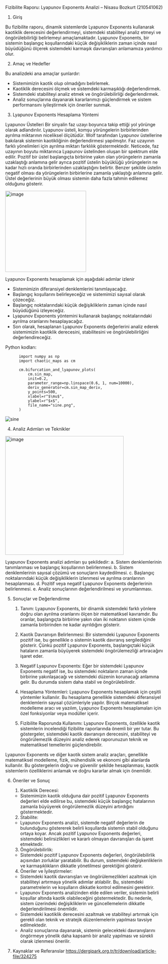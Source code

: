 
Fizibilite Raporu: Lyapunov Exponents Analizi – Nisasu Bozkurt (210541062)

1. Giriş

Bu fizibilite raporu, dinamik sistemlerde Lyapunov Exponents kullanarak kaotiklik derecesini değerlendirmeyi, sistemdeki stabiliteyi analiz etmeyi ve öngörülebilirliği belirlemeyi amaçlamaktadır. Lyapunov Exponents, bir sistemin başlangıç koşullarındaki küçük değişikliklerin zaman içinde nasıl büyüdüğünü ölçerek sistemdeki karmaşık davranışları anlamamıza yardımcı olur.

2. Amaç ve Hedefler

Bu analizdeki ana amaçlar şunlardır:
   - Sistemimizin kaotik olup olmadığını belirlemek.
   - Kaotiklik derecesini ölçmek ve sistemdeki karmaşıklığı değerlendirmek.
   - Sistemdeki stabiliteyi analiz etmek ve öngörülebilirliği değerlendirmek.
   - Analiz sonuçlarına dayanarak kararlarımızı güçlendirmek ve sistem performansını iyileştirmek için öneriler sunmak.

3. Lyapunov Exponents Hesaplama Yöntemi

Lyapunov Üstelleri
Bir sinyalin faz uzayı boyunca takip ettiği yol yörünge olarak adlandırılır. Lyapunov üsteli, komşu yörüngelerin birbirlerinden ayrılma miktarının niceliksel ölçütüdür. Wolf tarafından Lyapunov üstellerine bakılarak sistemin kaotikliğinin değerlendirmesi yapılmıştır. Faz uzayının farklı yönelimleri için ayrılma miktarı farklılık göstermektedir. Neticede, faz uzayının boyutu miktarınca Lyapunov üstelinden oluşan bir spektrum elde edilir. Pozitif bir üstel başlangıçta birbirine yakın olan yörüngelerin zamanla uzaklaştığı anlamına gelir ayrıca pozitif üstelin büyüklüğü yörüngelerin ne kadar hızlı oranda birbirlerinden uzaklaştığını belirtir. Benzer şekilde üstelin negatif olması da yörüngelerin birbirlerine zamanla yaklaştığı anlamına gelir. Üstel değerlerinin büyük olması sistemin daha fazla tahmin edilemez olduğunu gösterir.

 <img width="256" alt="image" src="https://github.com/nisasubozkurt/YMGK-Modelling/assets/95681404/ea8758a6-02ac-4519-9afe-f07d51f9988a">



Lyapunov Exponents hesaplamak için aşağıdaki adımlar izlenir
   - Sistemimizin diferansiyel denklemlerini tanımlayacağız.
   - Başlangıç koşullarını belirleyeceğiz ve sistemimizi sayısal olarak çözeceğiz.
   - Başlangıç noktalarındaki küçük değişikliklerin zaman içinde nasıl büyüdüğünü izleyeceğiz.
   - Lyapunov Exponents yöntemini kullanarak başlangıç noktalarındaki ayrılma oranlarını hesaplayacağız.
   - Son olarak, hesaplanan Lyapunov Exponents değerlerini analiz ederek sistemimizin kaotiklik derecesini, stabilitesini ve öngörülebilirliğini değerlendireceğiz.

Python kodları:
```
      import numpy as np
      import chaotic_maps as cm
      
      cm.bifurcation_and_lyapunov_plots(
          cm.sin_map,
          init=0.2,
          parameter_range=np.linspace(0.6, 1, num=10000),
          deriv_generator=cm.sin_map_deriv,
          y_points=500,
          xlabel=r"$\mu$",
          ylabel=r"$x$",
          file_name="sine.png",
      )

```

![sine](https://github.com/nisasubozkurt/YMGK-Modelling/assets/95681404/57ef1868-5026-4d1d-b8e9-8d07b1e37545)


4. Analiz Adımları ve Teknikler

 <img width="375" alt="image" src="https://github.com/nisasubozkurt/YMGK-Modelling/assets/95681404/440835a1-288a-4336-aeae-696fdf5f2f6f">


Lyapunov Exponents analizi adımları şu şekildedir:
   a. Sistem denklemlerinin tanımlanması ve başlangıç koşullarının belirlenmesi.
   b. Sistem denklemlerinin sayısal çözümü ve sonuçların kaydedilmesi.
   c. Başlangıç noktalarındaki küçük değişikliklerin izlenmesi ve ayrılma oranlarının hesaplanması.
   d. Pozitif veya negatif Lyapunov Exponents değerlerinin belirlenmesi.
   e. Analiz sonuçlarının değerlendirilmesi ve yorumlanması.

5. Sonuçlar ve Değerlendirme

   1. Tanım: Lyapunov Exponents, bir dinamik sistemdeki farklı yönlere doğru olan ayrılma oranlarını ölçen bir matematiksel kavramdır. Bu oranlar, başlangıçta birbirine yakın olan iki noktanın sistem içinde zamanla birbirinden ne kadar ayrıldığını gösterir.

   2. Kaotik Davranışın Belirlenmesi: Bir sistemdeki Lyapunov Exponents pozitif ise, bu genellikle o sistemin kaotik davranış sergilediğini gösterir. Çünkü pozitif Lyapunov Exponents, başlangıçtaki küçük hataların zamanla büyüyerek sistemdeki öngörülemezliği artıracağını işaret eder.

   3. Negatif Lyapunov Exponents: Eğer bir sistemdeki Lyapunov Exponents negatif ise, bu sistemdeki noktaların zaman içinde birbirine yakınlaşacağı ve sistemdeki düzenin korunacağı anlamına gelir. Bu durumda sistem daha stabil ve öngörülebilirdir.

   4. Hesaplama Yöntemleri: Lyapunov Exponents hesaplamak için çeşitli yöntemler kullanılır. Bu hesaplama genellikle sistemdeki diferansiyel denklemlerin sayısal çözümleriyle yapılır. Birçok matematiksel modelleme aracı ve yazılım, Lyapunov Exponents hesaplamaları için özel fonksiyonlar veya modüller içerir.

   5. Fizibilite Raporunda Kullanımı: Lyapunov Exponents, özellikle kaotik sistemlerin incelendiği fizibilite raporlarında önemli bir yer tutar. Bu göstergeler, sistemdeki kaotik davranışın derecesini, stabiliteyi ve öngörülemezlik düzeyini analiz ederek raporunuzun teknik ve matematiksel temellerini güçlendirebilir.

Lyapunov Exponents ve diğer kaotik sistem analiz araçları, genellikle matematiksel modelleme, fizik, mühendislik ve ekonomi gibi alanlarda kullanılır. Bu göstergelerin doğru ve güvenilir şekilde hesaplanması, kaotik sistemlerin özelliklerini anlamak ve doğru kararlar almak için önemlidir.

6. Öneriler ve Sonuç

   1. Kaotiklik Derecesi:
   - Sistemimizin kaotik olduğuna dair pozitif Lyapunov Exponents değerleri elde edilirse bu, sistemdeki küçük başlangıç hatalarının zamanla büyüyerek öngörülemezlik düzeyini artırdığını göstermektedir.

   2. Stabilite:
   - Lyapunov Exponents analizi, sistemde negatif değerlerin de bulunduğunu göstererek belirli koşullarda sistemin stabil olduğunu ortaya koyar. Ancak pozitif Lyapunov Exponents değerleri, sistemdeki belirsizlikleri ve kararlı olmayan davranışları da işaret etmektedir.

   3. Öngörülebilirlik:
   - Sistemdeki pozitif Lyapunov Exponents değerleri, öngörülebilirlik açısından zorluklar yaratabilir. Bu durum, sistemdeki değişkenliklerin ve karmaşıklıkların dikkatle yönetilmesi gerektiğini gösterir.

   4. Öneriler ve İyileştirmeler:
   - Sistemdeki kaotik davranışları ve öngörülemezlikleri azaltmak için stabiliteyi artırmaya yönelik adımlar atılabilir. Bu, sistemdeki parametrelerin ve koşulların dikkatle kontrol edilmesini gerektirir.
   - Lyapunov Exponents analizinden elde edilen veriler, sistemin belirli koşullar altında kaotik olabileceğini göstermektedir. Bu nedenle, sistem üzerindeki değişikliklerin ve güncellemelerin dikkatle değerlendirilmesi önemlidir.
   - Sistemdeki kaotiklik derecesini azaltmak ve stabiliteyi artırmak için gerekli olan teknik ve stratejik düzenlemelerin yapılması tavsiye edilmektedir.
   - Analiz sonuçlarına dayanarak, sistemin gelecekteki davranışlarını öngörmeye yönelik daha kapsamlı bir analiz yapılması ve sürekli olarak izlenmesi önerilir.

7. Kaynaklar ve Referanslar
https://dergipark.org.tr/tr/download/article-file/324275


